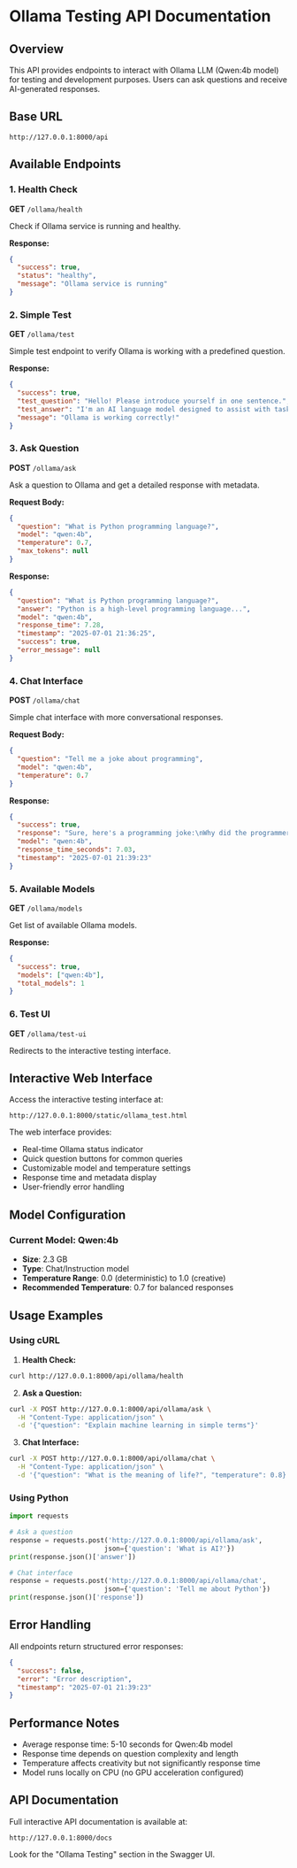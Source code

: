 # Ollama Testing API Documentation

## Overview
This API provides endpoints to interact with Ollama LLM (Qwen:4b model) for testing and development purposes. Users can ask questions and receive AI-generated responses.

## Base URL
```
http://127.0.0.1:8000/api
```

## Available Endpoints

### 1. Health Check
**GET** `/ollama/health`

Check if Ollama service is running and healthy.

**Response:**
```json
{
  "success": true,
  "status": "healthy",
  "message": "Ollama service is running"
}
```

### 2. Simple Test
**GET** `/ollama/test`

Simple test endpoint to verify Ollama is working with a predefined question.

**Response:**
```json
{
  "success": true,
  "test_question": "Hello! Please introduce yourself in one sentence.",
  "test_answer": "I'm an AI language model designed to assist with tasks and answer questions.",
  "message": "Ollama is working correctly!"
}
```

### 3. Ask Question
**POST** `/ollama/ask`

Ask a question to Ollama and get a detailed response with metadata.

**Request Body:**
```json
{
  "question": "What is Python programming language?",
  "model": "qwen:4b",
  "temperature": 0.7,
  "max_tokens": null
}
```

**Response:**
```json
{
  "question": "What is Python programming language?",
  "answer": "Python is a high-level programming language...",
  "model": "qwen:4b",
  "response_time": 7.28,
  "timestamp": "2025-07-01 21:36:25",
  "success": true,
  "error_message": null
}
```

### 4. Chat Interface
**POST** `/ollama/chat`

Simple chat interface with more conversational responses.

**Request Body:**
```json
{
  "question": "Tell me a joke about programming",
  "model": "qwen:4b",
  "temperature": 0.7
}
```

**Response:**
```json
{
  "success": true,
  "response": "Sure, here's a programming joke:\nWhy did the programmer quit his job?\nBecause he didn't get arrays!",
  "model": "qwen:4b",
  "response_time_seconds": 7.03,
  "timestamp": "2025-07-01 21:39:23"
}
```

### 5. Available Models
**GET** `/ollama/models`

Get list of available Ollama models.

**Response:**
```json
{
  "success": true,
  "models": ["qwen:4b"],
  "total_models": 1
}
```

### 6. Test UI
**GET** `/ollama/test-ui`

Redirects to the interactive testing interface.

## Interactive Web Interface

Access the interactive testing interface at:
```
http://127.0.0.1:8000/static/ollama_test.html
```

The web interface provides:
- Real-time Ollama status indicator
- Quick question buttons for common queries
- Customizable model and temperature settings
- Response time and metadata display
- User-friendly error handling

## Model Configuration

### Current Model: Qwen:4b
- **Size**: 2.3 GB
- **Type**: Chat/Instruction model
- **Temperature Range**: 0.0 (deterministic) to 1.0 (creative)
- **Recommended Temperature**: 0.7 for balanced responses

## Usage Examples

### Using cURL

1. **Health Check:**
```bash
curl http://127.0.0.1:8000/api/ollama/health
```

2. **Ask a Question:**
```bash
curl -X POST http://127.0.0.1:8000/api/ollama/ask \
  -H "Content-Type: application/json" \
  -d '{"question": "Explain machine learning in simple terms"}'
```

3. **Chat Interface:**
```bash
curl -X POST http://127.0.0.1:8000/api/ollama/chat \
  -H "Content-Type: application/json" \
  -d '{"question": "What is the meaning of life?", "temperature": 0.8}'
```

### Using Python

```python
import requests

# Ask a question
response = requests.post('http://127.0.0.1:8000/api/ollama/ask', 
                        json={'question': 'What is AI?'})
print(response.json()['answer'])

# Chat interface
response = requests.post('http://127.0.0.1:8000/api/ollama/chat', 
                        json={'question': 'Tell me about Python'})
print(response.json()['response'])
```

## Error Handling

All endpoints return structured error responses:

```json
{
  "success": false,
  "error": "Error description",
  "timestamp": "2025-07-01 21:39:23"
}
```

## Performance Notes

- Average response time: 5-10 seconds for Qwen:4b model
- Response time depends on question complexity and length
- Temperature affects creativity but not significantly response time
- Model runs locally on CPU (no GPU acceleration configured)

## API Documentation

Full interactive API documentation is available at:
```
http://127.0.0.1:8000/docs
```

Look for the "Ollama Testing" section in the Swagger UI.
